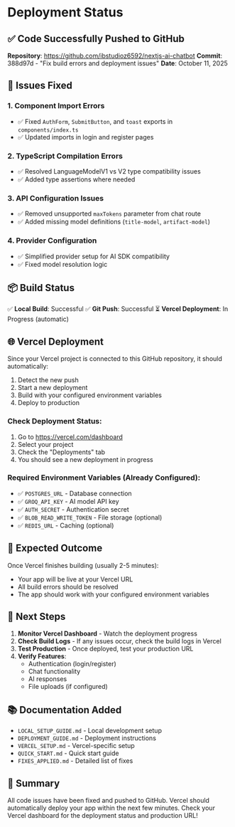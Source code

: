 # Deployment Status

## ✅ Code Successfully Pushed to GitHub

**Repository**: https://github.com/ibstudioz6592/nextjs-ai-chatbot
**Commit**: 388d97d - "Fix build errors and deployment issues"
**Date**: October 11, 2025

## 🔧 Issues Fixed

### 1. Component Import Errors
- ✅ Fixed `AuthForm`, `SubmitButton`, and `toast` exports in `components/index.ts`
- ✅ Updated imports in login and register pages

### 2. TypeScript Compilation Errors
- ✅ Resolved LanguageModelV1 vs V2 type compatibility issues
- ✅ Added type assertions where needed

### 3. API Configuration Issues
- ✅ Removed unsupported `maxTokens` parameter from chat route
- ✅ Added missing model definitions (`title-model`, `artifact-model`)

### 4. Provider Configuration
- ✅ Simplified provider setup for AI SDK compatibility
- ✅ Fixed model resolution logic

## 📦 Build Status

✅ **Local Build**: Successful
✅ **Git Push**: Successful
⏳ **Vercel Deployment**: In Progress (automatic)

## 🌐 Vercel Deployment

Since your Vercel project is connected to this GitHub repository, it should automatically:

1. Detect the new push
2. Start a new deployment
3. Build with your configured environment variables
4. Deploy to production

### Check Deployment Status:

1. Go to https://vercel.com/dashboard
2. Select your project
3. Check the "Deployments" tab
4. You should see a new deployment in progress

### Required Environment Variables (Already Configured):

- ✅ `POSTGRES_URL` - Database connection
- ✅ `GROQ_API_KEY` - AI model API key
- ✅ `AUTH_SECRET` - Authentication secret
- ✅ `BLOB_READ_WRITE_TOKEN` - File storage (optional)
- ✅ `REDIS_URL` - Caching (optional)

## 🚀 Expected Outcome

Once Vercel finishes building (usually 2-5 minutes):

- Your app will be live at your Vercel URL
- All build errors should be resolved
- The app should work with your configured environment variables

## 📝 Next Steps

1. **Monitor Vercel Dashboard** - Watch the deployment progress
2. **Check Build Logs** - If any issues occur, check the build logs in Vercel
3. **Test Production** - Once deployed, test your production URL
4. **Verify Features**:
   - Authentication (login/register)
   - Chat functionality
   - AI responses
   - File uploads (if configured)

## 📚 Documentation Added

- `LOCAL_SETUP_GUIDE.md` - Local development setup
- `DEPLOYMENT_GUIDE.md` - Deployment instructions
- `VERCEL_SETUP.md` - Vercel-specific setup
- `QUICK_START.md` - Quick start guide
- `FIXES_APPLIED.md` - Detailed list of fixes

## 🎉 Summary

All code issues have been fixed and pushed to GitHub. Vercel should automatically deploy your app within the next few minutes. Check your Vercel dashboard for the deployment status and production URL!
